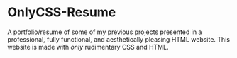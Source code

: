 # OnlyCSS-Resume

A portfolio/resume of some of my previous projects presented in a professional, fully functional, and aesthetically pleasing HTML website. 
This website is made with *only* rudimentary CSS and HTML.
